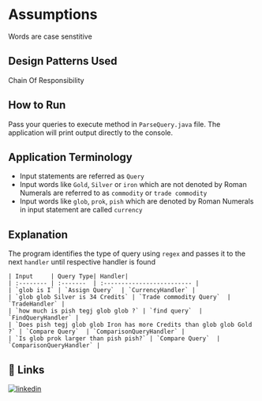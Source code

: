 # Assumptions

Words are case senstitive

## Design Patterns Used

Chain Of Responsibility

## How to Run

Pass your queries to execute method in `ParseQuery.java` file. The application will print output directly to the console.


## Application Terminology
- Input statements are referred as `Query`
- Input words like `Gold`, `Silver` or `iron` which are not denoted by Roman Numerals are referred to as `commodity` or `trade commodity`
- Input words like `glob`, `prok`, `pish` which are denoted by Roman Numerals in input statement are called `currency`

## Explanation

The program identifies the type of query using `regex` and passes it to the next `handler` until respective handler is found

```
| Input     | Query Type| Handler|
| :-------- | :-------  | :------------------------- |
| `glob is I` | `Assign Query`  | `CurrencyHandler` |
| `glob glob Silver is 34 Credits` | `Trade commodity Query`  | `TradeHandler` |
| `how much is pish tegj glob glob ?` | `find query`  | `FindQueryHandler` |
| `Does pish tegj glob glob Iron has more Credits than glob glob Gold ?` | `Compare Query`  | `ComparisonQueryHandler` |
| `Is glob prok larger than pish pish?` | `Compare Query`  | `ComparisonQueryHandler` |
```

## 🔗 Links
[![linkedin](https://img.shields.io/badge/linkedin-0A66C2?style=for-the-badge&logo=linkedin&logoColor=white)](https://www.linkedin.com/)
